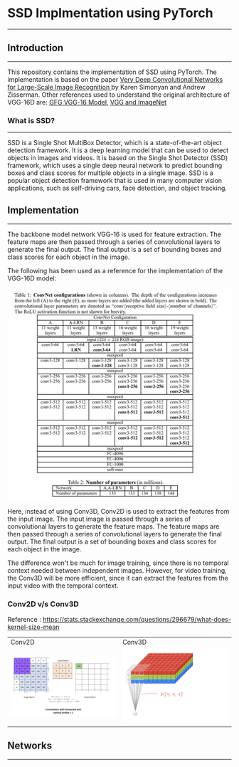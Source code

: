 # SSD Implmentation using PyTorch

---

## Introduction

---

This repository contains the implementation of SSD using PyTorch. The implementation is based on the paper [Very Deep Convolutional Networks for Large-Scale Image Recognition ](https://arxiv.org/pdf/1409.1556.pdf) by Karen Simonyan and Andrew Zisserman. Other references used to understand the original architecture of VGG-16D are: [GFG VGG-16 Model](https://www.geeksforgeeks.org/vgg-16-cnn-model/), [VGG and ImageNet](https://conx.readthedocs.io/en/latest/VGG16%20and%20ImageNet.html)

### What is SSD?

---

SSD is a Single Shot MultiBox Detector, which is a state-of-the-art object detection framework. It is a deep learning model that can be used to detect objects in images and videos. It is based on the Single Shot Detector (SSD) framework, which uses a single deep neural network to predict bounding boxes and class scores for multiple objects in a single image. SSD is a popular object detection framework that is used in many computer vision applications, such as self-driving cars, face detection, and object tracking.

## Implementation

---

The backbone model network VGG-16 is used for feature extraction. The feature maps are then passed through a series of convolutional layers to generate the final output. The final output is a set of bounding boxes and class scores for each object in the image.

The following has been used as a reference for the implementation of the VGG-16D model:

[![Table](/readme/ConvNet%20-%20Table.jpeg)](https://arxiv.org/pdf/1409.1556.pdf)

Here, instead of using Conv3D, Conv2D is used to extract the features from the input image. The input image is passed through a series of convolutional layers to generate the feature maps. The feature maps are then passed through a series of convolutional layers to generate the final output. The final output is a set of bounding boxes and class scores for each object in the image.

The difference won't be much for image training, since there is no temporal context needed between independent images. However, for video training, the Conv3D will be more efficient, since it can extract the features from the input video with the temporal context.

### Conv2D v/s Conv3D

Reference : https://stats.stackexchange.com/questions/296679/what-does-kernel-size-mean

<table>
<tr>
<td>Conv2D</td>
<td>Conv3D</td>
</tr>
<tr>
<td><img src="/readme/conv2d-explained.gif" alt="Conv2D" width="400"/></td>
<td><img src="/readme/conv3d-explained.gif" alt="Conv3D" width="400"/></td>
</tr>
</table>

## Networks

---
